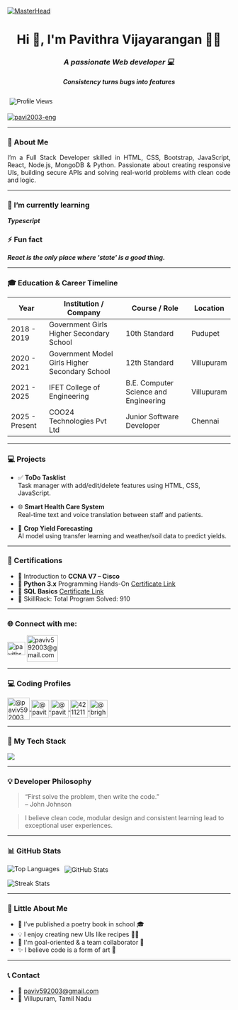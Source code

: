 <!-- Header Banner -->
[![MasterHead](https://www.digitalsolutionservices.com/img/services/web%20development.gif)](https://rishavchanda.io)

<h1 align="center">Hi 👋, I'm Pavithra Vijayarangan 👩‍💻</h1>
<h3 align="center"><i>A passionate Web developer 💻</i></h3>
<h5 align="center"><i>Consistency turns bugs into features</i></h5>
<p align="left">
  <img src="https://komarev.com/ghpvc/?username=pavi2003-eng&label=My%20Visitors&color=37d67a&style=flat" alt="Profile Views" style="font-family:Arial, sans-serif; padding:5px;" />
</p>

<p align="left">
  <a href="https://github.com/ryo-ma/github-profile-trophy">
    <img src="https://github-profile-trophy.vercel.app/?username=pavi2003-eng" alt="pavi2003-eng" />
  </a>
</p>

---

### 🧾 About Me

<p align="justify">
I’m a Full Stack Developer skilled in HTML, CSS, Bootstrap, JavaScript, React, Node.js, MongoDB & Python. Passionate about creating responsive UIs, building secure APIs and solving real-world problems with clean code and logic.
</p>

---

### 🌱 I’m currently learning  
_**Typescript**_

### ⚡ Fun fact  
_**React is the only place where 'state' is a good thing.**_

---

### 🎓 Education & Career Timeline

<table>
  <thead>
    <tr>
      <th>Year</th>
      <th>Institution / Company</th>
      <th>Course / Role</th>
      <th>Location</th>
    </tr>
  </thead>
  <tbody>
    <tr>
      <td>2018 - 2019</td>
      <td>Government Girls Higher Secondary School</td>
      <td>10th Standard</td>
      <td>Pudupet</td>
    </tr>
    <tr>
      <td>2020 - 2021</td>
      <td>Government Model Girls Higher Secondary School</td>
      <td>12th Standard</td>
      <td>Villupuram</td>
    </tr>
    <tr>
      <td>2021 - 2025</td>
      <td>IFET College of Engineering</td>
      <td>B.E. Computer Science and Engineering</td>
      <td>Villupuram</td>
    </tr>
    <tr>
      <td>2025 - Present</td>
      <td>COO24 Technologies Pvt Ltd</td>
      <td>Junior Software Developer</td>
      <td>Chennai</td>
    </tr>
  </tbody>
</table>

---

### 💻 Projects

- ✅ **ToDo Tasklist**  
  Task manager with add/edit/delete features using HTML, CSS, JavaScript.

- 🌐 **Smart Health Care System**  
  Real-time text and voice translation between staff and patients.

- 🌱 **Crop Yield Forecasting**  
  AI model using transfer learning and weather/soil data to predict yields.

---

### 🏅 Certifications

- 📡 Introduction to **CCNA V7 – Cisco**
- 🐍 **Python 3.x** Programming Hands-On [Certificate Link](https://www.skillrack.com/cert/493018/PVV)
- 💾 **SQL Basics** [Certificate Link](https://www.skillrack.com/cert/490669/EKG)
- 🔗 SkillRack:  Total Program Solved: 910 

---

### 🌐 Connect with me:
<p align="left">
<a href="https://linkedin.com/in/pavithrav2003" target="blank"><img align="center" src="https://raw.githubusercontent.com/rahuldkjain/github-profile-readme-generator/master/src/images/icons/Social/linked-in-alt.svg" alt="pavithrav2003" height="30" width="40" /></a>
<a href="mailto:paviv592003@gmail.com"><img align="center" src="https://images-wixmp-ed30a86b8c4ca887773594c2.wixmp.com/f/8c5af47d-0ce3-4365-a097-c17fec609620/da3xgqq-e43bcfcf-cadb-45ec-a4be-3ce0779fc870.png/v1/fill/w_1024,h_792/gmail__product_sans_logo_concept__by_cosmcala_da3xgqq-fullview.png?token=eyJ0eXAiOiJKV1QiLCJhbGciOiJIUzI1NiJ9.eyJzdWIiOiJ1cm46YXBwOjdlMGQxODg5ODIyNjQzNzNhNWYwZDQxNWVhMGQyNmUwIiwiaXNzIjoidXJuOmFwcDo3ZTBkMTg4OTgyMjY0MzczYTVmMGQ0MTVlYTBkMjZlMCIsIm9iaiI6W1t7ImhlaWdodCI6Ijw9NzkyIiwicGF0aCI6IlwvZlwvOGM1YWY0N2QtMGNlMy00MzY1LWEwOTctYzE3ZmVjNjA5NjIwXC9kYTN4Z3FxLWU0M2JjZmNmLWNhZGItNDVlYy1hNGJlLTNjZTA3NzlmYzg3MC5wbmciLCJ3aWR0aCI6Ijw9MTAyNCJ9XV0sImF1ZCI6WyJ1cm46c2VydmljZTppbWFnZS5vcGVyYXRpb25zIl19.jV5OCFQjzk_8In7i3V21GFhEXvkWXE7r3BvGwLYAEP8" alt="paviv592003@gmail.com" height="60" width="70" /></a>
</p>

---

### 💻 Coding Profiles

<p align="left">
  <a href="https://www.hackerrank.com/profile/paviv592003" target="blank">
    <img align="center" src="https://cdn4.iconfinder.com/data/icons/logos-and-brands/512/160_Hackerrank_logo_logos-512.png" alt="@paviv592003" height="50" width="50" />
  </a>
  <a href="https://www.naukri.com/code360/profile/a83eda06-d7e2-4622-b4af-3ec1d48f2a04">
    <img align="center" src="https://encrypted-tbn0.gstatic.com/images?q=tbn:ANd9GcR9t9UxtLvKlyy9ziOJMyMHBRAukK7jgFYLmw&s" alt="@pavithra_vijayarangan" height="40" width="40" />
  </a>
  <a href="https://leetcode.com/u/Pavithra_Vijayarangan/" target="blank">
    <img align="center" src="https://encrypted-tbn0.gstatic.com/images?q=tbn:ANd9GcQuVDryL8IP8KfE5TCcicQPA_Tm83WHG8I6og&s" alt="@pavithra_vijayarangan" height="40" width="40" />
  </a>
  <a href="http://www.skillrack.com/profile/421543/8de0eff9fc1b9f8269784cc5d369da5b1d59bcb0" target="blank">
    <img align="center" src="https://media.licdn.com/dms/image/v2/C4D0BAQEq2uAbuhweNw/company-logo_200_200/company-logo_200_200/0/1631340864382?e=2147483647&v=beta&t=eI1RmvHAoToulNMQgS9nX3PSR50hBlL8u8mQBiWql-c" alt="42112110211@ifet" height="40" width="40" />
  </a>
  <a href="https://www.codechef.com/users/bright_dust_03" target="blank">
    <img align="center" src="https://cdn.codechef.com/sites/all/themes/abessive/images/user_default_thumb.jpg" alt="@bright_dust_03" height="40" width="40" />
  </a>
</p>

---
  ### 🚀 My Tech Stack

<p >
  <img src="https://skillicons.dev/icons?i=html,css,bootstrap,js,react,nodejs,mongodb,python,git,vscode" />
</p>

---
### 💡 Developer Philosophy

> “First solve the problem, then write the code.”  
> – John Johnson

> I believe clean code, modular design and consistent learning lead to exceptional user experiences.

---

### 📊 GitHub Stats

<p>
  <img align="left" src="https://github-readme-stats.vercel.app/api/top-langs?username=pavi2003-eng&show_icons=true&locale=en&layout=compact" alt="Top Languages" />
</p>

<p>&nbsp;
  <img align="center" src="https://github-readme-stats.vercel.app/api?username=pavi2003-eng&show_icons=true&locale=en" alt="GitHub Stats" />
</p>
<p>
  <img align="center" src="https://github-readme-streak-stats.herokuapp.com/?user=pavi2003-eng&" alt="Streak Stats" />
</p>

---
### 🎉 Little About Me

- 🧾 I’ve published a poetry book in school 🎓
- 💡 I enjoy creating new UIs like recipes 👨‍🍳
- 🎯 I'm goal-oriented & a team collaborator 🤝
- ✨ I believe code is a form of art 🎨

---

### 📞 Contact

- 📧 [paviv592003@gmail.com](mailto:paviv592003@gmail.com)  
- 📍 Villupuram, Tamil Nadu
